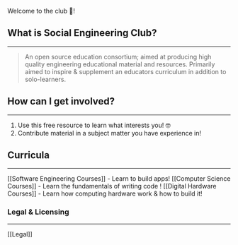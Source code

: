 Welcome to the club 👋!

## What is Social Engineering Club?
___

> An open source education consortium; aimed at producing high quality engineering educational material and resources. Primarily aimed to inspire & supplement an educators curriculum in addition to solo-learners.


## How can I get involved?
___

1. Use this free resource to learn what interests you! 🤓
2. Contribute material in a subject matter you have experience in!

## Curricula
___
[[Software Engineering Courses]] - Learn to build apps!
[[Computer Science Courses]] - Learn the fundamentals of writing code !
[[Digital Hardware Courses]] - Learn how computing hardware work & how to build it!



### Legal & Licensing
___
[[Legal]]
